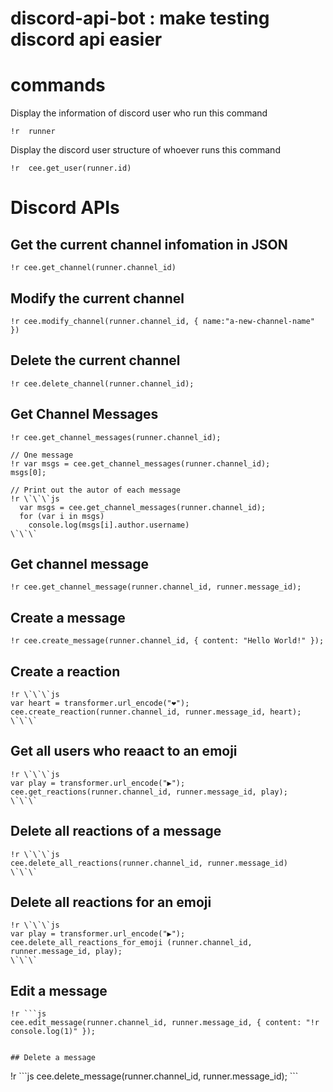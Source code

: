 # discord-api-bot : make testing discord api easier

# commands

Display the information of discord user who run this command
```
!r  runner
```

Display the discord user structure of whoever runs this command
```
!r  cee.get_user(runner.id)
```

# Discord APIs

## Get the current channel infomation in JSON

```
!r cee.get_channel(runner.channel_id)
```

## Modify the current channel

```
!r cee.modify_channel(runner.channel_id, { name:"a-new-channel-name" })
```

## Delete the current channel

```
!r cee.delete_channel(runner.channel_id);
```

## Get Channel Messages

```
!r cee.get_channel_messages(runner.channel_id);
```

```
// One message
!r var msgs = cee.get_channel_messages(runner.channel_id);
msgs[0];
```

```
// Print out the autor of each message
!r \`\`\`js
  var msgs = cee.get_channel_messages(runner.channel_id);
  for (var i in msgs)
    console.log(msgs[i].author.username)
\`\`\`
```

## Get channel message
```
!r cee.get_channel_message(runner.channel_id, runner.message_id);
```

## Create a message
```
!r cee.create_message(runner.channel_id, { content: "Hello World!" });
```

## Create a reaction
```
!r \`\`\`js
var heart = transformer.url_encode("❤️");
cee.create_reaction(runner.channel_id, runner.message_id, heart);
\`\`\`
```


## Get all users who reaact to an emoji
```
!r \`\`\`js
var play = transformer.url_encode("▶️");
cee.get_reactions(runner.channel_id, runner.message_id, play);
\`\`\`
```

## Delete all reactions of a message
```
!r \`\`\`js
cee.delete_all_reactions(runner.channel_id, runner.message_id)
\`\`\`
```

## Delete all reactions for an emoji
```
!r \`\`\`js
var play = transformer.url_encode("▶️");
cee.delete_all_reactions_for_emoji (runner.channel_id, runner.message_id, play);
\`\`\`
```

## Edit a message
``` 
!r ```js
cee.edit_message(runner.channel_id, runner.message_id, { content: "!r console.log(1)" });
``` 
```

## Delete a message
```
!r \`\`\`js
cee.delete_message(runner.channel_id, runner.message_id);
\`\`\`
```
